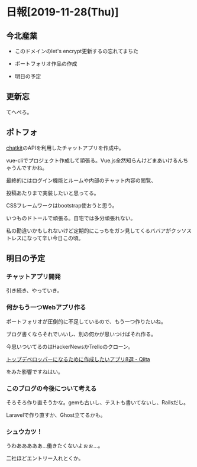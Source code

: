 # 日報[2019-11-28(Thu)]

## 今北産業

* このドメインのlet's encrypt更新するの忘れてまちた

* ポートフォリオ作品の作成

* 明日の予定

## 更新忘

てへぺろ。

## ポトフォ

[chatkit](https://pusher.com/docs/chatkit)のAPIを利用したチャットアプリを作成中。

vue-cliでプロジェクト作成して頑張る。Vue.js全然知らんけどまあいけるんちゃうんですかね。

最終的にはログイン機能とルームや内部のチャット内容の閲覧、

投稿あたりまで実装したいと思ってる。

CSSフレームワークはbootstrap使おうと思う。

いつものドトールで頑張る。自宅では多分頑張れない。

私の勘違いかもしれないけど定期的にこっちをガン見してくるババアがクッソストレスになって辛い今日この頃。

## 明日の予定

### チャットアプリ開発

引き続き、やっていき。

### 何かもう一つWebアプリ作る

ポートフォリオが圧倒的に不足しているので、もう一つ作りたいね。

ブログ書くならそれでいいし、別の何かが思いつけばそれ作る。

今思いついてるのはHackerNewsかTrelloのクローン。

[トップデベロッパーになるために作成したいアプリ8選 - Qiita](https://qiita.com/baby-degu/items/f905c8ee972cf46ce11b)

をみた影響ですねはい。

### このブログの今後について考える

そろそろ作り直そうかな。gemも古いし、テストも書いてないし、Railsだし。

Laravelで作り直すか、Ghost立てるかも。

### シュウカツ！

うわあああああ...働きたくないよぉぉ...。

二社ほどエントリー入れとくか。
